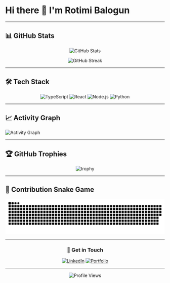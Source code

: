 # Hi there 👋 I'm Rotimi Balogun

---

## 📊 GitHub Stats

<div align="center">
  
![GitHub Stats](https://github-readme-stats.vercel.app/api?username=shefihu&show_icons=true&theme=dark&hide_border=true&bg_color=0d1117&title_color=58a6ff&text_color=c9d1d9&icon_color=58a6ff)

![GitHub Streak](https://github-readme-streak-stats.herokuapp.com/?user=shefihu&theme=dark&hide_border=true&background=0d1117&stroke=58a6ff&ring=58a6ff&fire=ff6b6b&currStreakLabel=58a6ff)

</div>

---

## 🛠️ Tech Stack

<div align="center">

![TypeScript](https://img.shields.io/badge/TypeScript-007ACC?style=for-the-badge&logo=typescript&logoColor=white)
![React](https://img.shields.io/badge/React-20232A?style=for-the-badge&logo=react&logoColor=61DAFB)
![Node.js](https://img.shields.io/badge/Node.js-43853D?style=for-the-badge&logo=node.js&logoColor=white)
![Python](https://img.shields.io/badge/Python-3776AB?style=for-the-badge&logo=python&logoColor=white)

</div>

---

## 📈 Activity Graph

![Activity Graph](https://github-readme-activity-graph.vercel.app/graph?username=shefihu&theme=react-dark&hide_border=true&bg_color=0d1117&color=58a6ff&line=58a6ff&point=ff6b6b)

---

## 🏆 GitHub Trophies
<div align="center">
  
![trophy](https://github-profile-trophy.vercel.app/?username=shefihu&theme=darkhub&no-frame=true&row=1&column=6)

</div>

---

## 🐍 Contribution Snake Game
<div align="center">
  
![Snake animation](https://github.com/shefihu/shefihu/blob/output/github-contribution-grid-snake-dark.svg)

</div>

---

<div align="center">
  
### 💬 Get in Touch
[![LinkedIn](https://img.shields.io/badge/LinkedIn-0077B5?style=for-the-badge&logo=linkedin&logoColor=white)](https://linkedin.com/in/rotimi-balogun)
[![Portfolio](https://img.shields.io/badge/Portfolio-000000?style=for-the-badge&logo=About.me&logoColor=white)](https://olarotimi.dev)

</div>

---

<div align="center">
  <img src="https://komarev.com/ghpvc/?username=shefihu&color=58a6ff&style=flat-square&label=Profile+Views" alt="Profile Views" />
</div>
